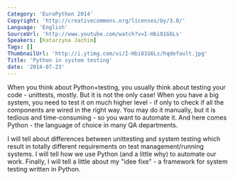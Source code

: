 ```yaml
---
Category: 'EuroPython 2014'
Copyright: 'http://creativecommons.org/licenses/by/3.0/'
Language: 'English'
SourceUrl: 'http://www.youtube.com/watch?v=I-Hbi81G6Ls'
Speakers: [Katarzyna Jachim]
Tags: []
ThumbnailUrl: 'http://i.ytimg.com/vi/I-Hbi81G6Ls/hqdefault.jpg'
Title: 'Python in system testing'
date: '2014-07-23'
---
```

When you think about Python+testing, you usually think about testing your code - unittests, mostly. But it is not the only case! When you have a big system, you need to test it on much higher level - if only to check if all the components are wired in the right way. You may do it manually, but it is tedious and time-consuming - so you want to automate it. And here comes Python - the language of choice in many QA departments.

I will tell about differences between unittesting and system testing which result in totally different requirements on test management/running systems. I will tell how we use Python (and a little why) to automate our work. Finally, I will tell a little about my "idee fixe" - a framework for system testing written in Python.
